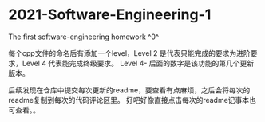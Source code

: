 # 2021-Software-Engineering-1
The first software-engineering homework ^0^

每个cpp文件的命名后有添加一个level，Level 2 是代表只能完成的要求为进阶要求，Level 4 代表能完成终级要求。
Level 4- 后面的数字是该功能的第几个更新版本。

后续发现在仓库中提交每次更新的readme，要查看有点麻烦，之后会将每次的readme复制到每次的代码评论区里。
好吧好像直接点击每次的readme记事本也可查看。。
